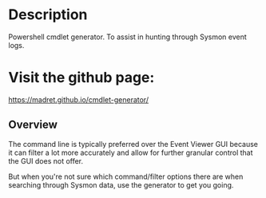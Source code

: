# Description
Powershell cmdlet generator. To assist in hunting through Sysmon event logs.

# Visit the github page:
https://madret.github.io/cmdlet-generator/

## Overview
The command line is typically preferred over the Event Viewer GUI because it can filter a lot more accurately and allow for further granular control that the GUI does not offer.

But when you're not sure which command/filter options there are when searching through Sysmon data, use the generator to get you going.
